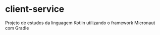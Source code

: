 # client-service
Projeto de estudos da linguagem Kotlin utilizando o framework Micronaut com Gradle
